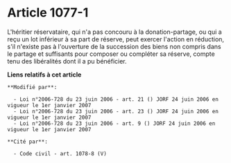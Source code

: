 # Article 1077-1

L'héritier réservataire, qui n'a pas concouru à la donation-partage, ou qui a reçu un lot inférieur à sa part de réserve,
peut exercer l'action en réduction, s'il n'existe pas à l'ouverture de la succession des biens non compris dans le partage et
suffisants pour composer ou compléter sa réserve, compte tenu des libéralités dont il a pu bénéficier.

**Liens relatifs à cet article**

	**Modifié par**:

	  - Loi n°2006-728 du 23 juin 2006 - art. 21 () JORF 24 juin 2006 en vigueur le 1er janvier 2007
	  - Loi n°2006-728 du 23 juin 2006 - art. 23 () JORF 24 juin 2006 en vigueur le 1er janvier 2007
	  - Loi n°2006-728 du 23 juin 2006 - art. 9 () JORF 24 juin 2006 en vigueur le 1er janvier 2007

	**Cité par**:

	  - Code civil - art. 1078-8 (V)
